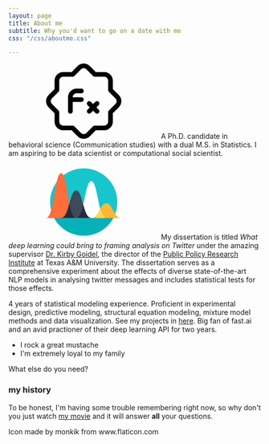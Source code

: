 ```yaml
---
layout: page
title: About me
subtitle: Why you'd want to go on a date with me
css: "/css/aboutme.css"

---
```


<svg class = about-icon xmlns="http://www.w3.org/2000/svg" style="display: none;"><symbol id="function" viewBox="0 0 512 512"><title>function</title><path d="m57.769531 338.019531v57.261719c0 32.46875 26.410157 58.878906 58.882813 58.878906h57.277344l40.535156 40.53125c11.457031 11.457032 26.496094 17.175782 41.535156 17.175782s30.078125-5.738282 41.535156-17.175782l40.535156-40.53125h57.277344c32.449219 0 58.882813-26.410156 58.882813-58.878906v-57.261719l40.53125-40.53125c11.117187-11.113281 17.238281-25.878906 17.238281-41.558593 0-15.679688-6.121094-30.441407-17.238281-41.535157l-40.53125-40.53125v-57.28125c0-32.46875-26.410157-58.878906-58.882813-58.878906h-57.277344l-40.535156-40.535156c-22.910156-22.890625-60.160156-22.890625-83.09375 0l-40.53125 40.535156h-57.257812c-32.449219 0-58.882813 26.410156-58.882813 58.878906v57.257813l-40.53125 40.535156c-11.117187 11.113281-17.238281 25.875-17.238281 41.554688 0 15.679687 6.121094 30.445312 17.238281 41.535156zm-17.917969-101.011719 45.226563-45.226562c3.007813-3.007812 4.691406-7.082031 4.691406-11.304688v-63.894531c0-14.828125 12.054688-26.878906 26.882813-26.878906h63.890625c4.246093 0 8.320312-1.6875 11.308593-4.695313l45.226563-45.226562c10.410156-10.410156 27.414063-10.410156 37.824219 0l45.226562 45.226562c3.007813 3.007813 7.058594 4.695313 11.304688 4.695313h63.894531c14.804687 0 26.878906 12.050781 26.878906 26.878906v63.894531c0 4.242188 1.6875 8.316407 4.695313 11.304688l45.226562 45.226562c5.078125 5.078126 7.871094 11.796876 7.871094 18.921876s-2.792969 13.847656-7.851562 18.921874l-45.226563 45.226563c-3.007813 3.011719-4.691406 7.085937-4.691406 11.308594v63.894531c0 14.824219-12.054688 26.878906-26.882813 26.878906h-63.890625c-4.246093 0-8.320312 1.683594-11.308593 4.691406l-45.226563 45.226563c-10.410156 10.414063-27.414063 10.414063-37.824219 0l-45.226562-45.226563c-3.007813-3.007812-7.058594-4.691406-11.304688-4.691406h-63.914062c-14.808594 0-26.882813-12.054687-26.882813-26.878906v-63.894531c0-4.246094-1.683593-8.320313-4.691406-11.308594l-45.226563-45.226563c-5.058593-5.074218-7.851562-11.796874-7.851562-18.921874s2.792969-13.84375 7.851562-18.921876zm0 0"/><path d="m165.332031 341.265625c8.832031 0 16-7.167969 16-16v-64h58.667969c8.832031 0 16-7.167969 16-16s-7.167969-16-16-16h-58.667969c0-14.699219 11.96875-26.667969 26.667969-26.667969h32c8.832031 0 16-7.167968 16-16 0-8.832031-7.167969-16-16-16h-32c-32.363281 0-58.667969 26.304688-58.667969 58.667969v96c0 8.832031 7.167969 16 16 16zm0 0"/><path d="m282.027344 336.570312c3.113281 3.113282 7.210937 4.695313 11.304687 4.695313 4.097657 0 8.191407-1.558594 11.308594-4.695313l15.359375-15.359374 15.359375 15.359374c3.117187 3.113282 7.210937 4.695313 11.308594 4.695313 4.09375 0 8.191406-1.558594 11.304687-4.695313 6.25-6.25 6.25-16.382812 0-22.632812l-15.339844-15.339844 15.363282-15.359375c6.25-6.25 6.25-16.386719 0-22.636719-6.253906-6.25-16.386719-6.25-22.636719 0l-15.359375 15.359376-15.359375-15.359376c-6.25-6.25-16.382813-6.25-22.636719 0-6.25 6.25-6.25 16.386719 0 22.636719l15.363282 15.359375-15.363282 15.359375c-6.226562 6.25-6.226562 16.363281.023438 22.613281zm0 0"/></symbol><symbol id="function-1" viewBox="0 0 480.154 480.154"><title>function-1</title><g> <g> <path d="M112.001,240.077c-17.673,0-32,14.327-32,32c0,17.673,14.327,32,32,32s32-14.327,32-32 C144.001,254.404,129.674,240.077,112.001,240.077z M112.001,288.077c-8.837,0-16-7.163-16-16s7.163-16,16-16s16,7.163,16,16 S120.838,288.077,112.001,288.077z"/> </g> </g><g> <g> <path d="M336.001,376.077v88h-86.576c2.413-3.188,4.328-6.725,5.68-10.488l24.408-66.76l-15.024-5.504l-24.432,66.832 c-3.433,9.537-12.472,15.902-22.608,15.92H104.001c-22.08-0.026-39.974-17.92-40-40v-24h32v-16h-32v-24c0-4.418-3.582-8-8-8 H19.369c11.84-33.104,46.808-130.944,49.944-141.784c8.975-30.956,28.636-57.726,55.488-75.552l-8.864-13.328 c-30.003,19.932-51.97,49.853-62,84.448c-2.84,9.848-36.216,103.416-53.464,151.512c-1.493,4.158,0.667,8.74,4.825,10.233 c0.867,0.311,1.781,0.471,2.703,0.471h40v56c0.04,30.911,25.089,55.96,56,56h240c4.418,0,8-3.582,8-8v-96H336.001z"/> </g> </g><g> <g> <path d="M320.001,128.077c-26.51,0-48,21.49-48,48c0,26.51,21.49,48,48,48c26.51,0,48-21.49,48-48 C367.975,149.578,346.5,128.104,320.001,128.077z M320.001,208.077c-17.673,0-32-14.327-32-32s14.327-32,32-32 c17.673,0,32,14.327,32,32S337.674,208.077,320.001,208.077z"/> </g> </g><g> <g> <path d="M477.849,226.709c-6.137-18.886-16.382-36.178-30-50.632c13.612-14.455,23.852-31.747,29.984-50.632 c3.997-12.255,2.759-25.617-3.424-36.928c-2.781-4.621-6.469-8.632-10.84-11.792c0.266-1.536,0.411-3.09,0.432-4.648 c0.041-17.624-14.214-31.945-31.839-31.985c-14.998-0.034-27.997,10.38-31.233,25.025c-5.696,0.533-11.563,1.368-17.6,2.504 c-14.528-41.296-37.24-67.544-63.328-67.544s-48.8,26.232-63.32,67.488c-43.456-8-77.904-1.432-91.088,20.952 c-3.47,6.068-5.329,12.923-5.4,19.912c-15.332,8.666-20.735,28.12-12.069,43.451c5.678,10.045,16.339,16.239,27.877,16.197 c2.921-0.017,5.825-0.451,8.624-1.288c2.4,3.096,4.888,6.176,7.56,9.248c-13.625,14.467-23.875,31.772-30.016,50.672 c-3.997,12.255-2.759,25.617,3.424,36.928c9.6,16.344,30.544,24.288,58.056,24.288c11.088-0.122,22.143-1.236,33.032-3.328 c14.52,41.256,37.248,67.48,63.32,67.48c3.188-0.068,6.355-0.541,9.424-1.408c12.278,12.656,32.492,12.962,45.148,0.684 c12.656-12.278,12.962-32.492,0.684-45.148c-0.221-0.227-0.444-0.451-0.672-0.672c3.345-6.796,6.283-13.784,8.8-20.928 c10.873,2.09,21.912,3.201,32.984,3.32c27.504,0,48.44-7.944,58.056-24.288C480.608,252.326,481.847,238.964,477.849,226.709z M416.001,71.805c0.148-8.73,7.269-15.729,16-15.728c8.837,0,16,7.163,16,16c-0.022,1.874-0.377,3.73-1.048,5.48 c-2.947,8.293-12.059,12.627-20.352,9.681c-6.325-2.247-10.563-8.217-10.6-14.929C416.001,72.149,416.001,71.989,416.001,71.805z M379.625,118.757l-0.024-0.024c-6.216-4-12.592-7.896-19.2-11.624c-6.8-3.848-13.6-7.352-20.344-10.696 c10.645-4.029,21.514-7.44,32.552-10.216C375.586,96.903,377.929,107.775,379.625,118.757z M320.001,16.077 c17.344,0,35.368,20.256,47.856,54.936c-16.321,4.188-32.297,9.626-47.784,16.264c-15.517-6.678-31.534-12.13-47.904-16.304 C284.657,36.309,302.673,16.077,320.001,16.077z M267.409,86.029c11.092,2.799,22.009,6.247,32.696,10.328 c-6.88,3.392-13.744,6.928-20.544,10.776c-6.592,3.728-12.968,7.632-19.2,11.624C262.062,107.718,264.415,96.79,267.409,86.029z M191.409,140.333c-0.789,2.748-2.3,5.234-4.376,7.2c-1.062,1.007-2.254,1.868-3.544,2.56c-7.729,4.173-17.377,1.29-21.55-6.439 s-1.29-17.377,6.439-21.55c0.792-0.428,1.619-0.787,2.471-1.075c1.652-0.603,3.394-0.925,5.152-0.952c8.837,0,16,7.163,16,16 C191.999,137.516,191.8,138.948,191.409,140.333z M179.377,255.517c-3.922-7.639-4.554-16.548-1.752-24.664 c5.293-16.024,14-30.708,25.52-43.04c12.241,12.216,25.458,23.413,39.52,33.48c1.832,16.278,4.932,32.388,9.272,48.184 C215.129,275.949,188.185,270.477,179.377,255.517z M240.801,199.789c-9.4-7.351-18.342-15.27-26.776-23.712 c8.44-8.445,17.382-16.374,26.776-23.744c-0.48,7.744-0.8,15.656-0.8,23.744S240.321,192.029,240.801,199.789z M242.697,130.837 c-14.035,10.068-27.242,21.243-39.496,33.416c-1.6-1.84-3.2-3.688-4.688-5.528c0.16-0.16,0.28-0.368,0.44-0.528 c1.112-1.148,2.136-2.378,3.064-3.68c0.272-0.384,0.552-0.8,0.8-1.168c1.018-1.534,1.901-3.153,2.64-4.84 c0.064-0.16,0.104-0.328,0.168-0.488c0.635-1.581,1.14-3.21,1.512-4.872c0.112-0.472,0.216-0.936,0.296-1.416 c0.362-1.864,0.552-3.757,0.568-5.656c-0.017-1.947-0.209-3.888-0.576-5.8c-0.064-0.312-0.104-0.624-0.176-0.928 c-0.387-1.855-0.944-3.671-1.664-5.424l-0.16-0.368c-4.814-11.676-16.139-19.345-28.768-19.48c0.486-2.621,1.417-5.14,2.752-7.448 c8.8-14.96,35.752-20.432,72.56-13.952C247.628,98.464,244.528,114.567,242.697,130.837z M260.369,233.373 c6.232,4,12.592,7.912,19.2,11.648c6.848,3.88,13.68,7.44,20.48,10.8c-10.666,4.073-21.562,7.516-32.632,10.312 C264.423,255.362,262.069,244.423,260.369,233.373z M320.001,328.077c0.009,1.488,0.118,2.974,0.328,4.448 c0.064,0.456,0.176,0.904,0.264,1.368c0.128,0.72,0.224,1.448,0.408,2.152c-0.336,0-0.672,0-1,0 c-17.328,0-35.328-20.216-47.816-54.824c16.338-4.165,32.325-9.6,47.816-16.256c15.408,6.626,31.306,12.047,47.552,16.216 c-2.056,5.672-4.216,11.2-6.624,16.2h-0.112c-0.985-0.271-1.984-0.49-2.992-0.656c-0.456-0.088-0.904-0.232-1.36-0.296 c-1.478-0.225-2.969-0.343-4.464-0.352C334.328,296.077,320.001,310.404,320.001,328.077z M352.001,344.077 c-8.837,0-16-7.163-16-16s7.163-16,16-16c8.797,0.095,15.905,7.203,16,16C368.001,336.914,360.838,344.077,352.001,344.077z M372.393,266.069c-10.987-2.786-21.802-6.208-32.392-10.248c6.8-3.36,13.6-6.928,20.472-10.8 c6.544-3.704,12.88-7.576,19.056-11.544C377.792,244.472,375.409,255.355,372.393,266.069z M382.241,212.429 c-9.384,6.528-19.32,12.8-29.68,18.672c-11.08,6.272-21.952,11.736-32.552,16.504c-10.608-4.8-21.488-10.232-32.568-16.504 c-10.4-5.864-20.296-12.184-29.744-18.768c-1.08-11.456-1.696-23.576-1.696-36.256s0.616-24.8,1.696-36.312 c9.408-6.544,19.36-12.8,29.744-18.712c10.816-6.12,21.768-11.584,32.688-16.448c10.56,4.76,21.392,10.2,32.432,16.448 c10.4,5.88,20.336,12.168,29.744,18.712c1.08,11.512,1.696,23.616,1.696,36.312C384.001,188.485,383.377,200.645,382.241,212.429z M401.313,81.013c0.248,0.856,0.632,1.648,0.952,2.472c0.224,0.592,0.416,1.2,0.68,1.768c0.721,1.59,1.572,3.118,2.544,4.568 c0.08,0.12,0.136,0.256,0.224,0.376c1.072,1.535,2.276,2.972,3.6,4.296c0.432,0.432,0.912,0.8,1.36,1.216 c0.943,0.856,1.933,1.658,2.968,2.4c0.576,0.408,1.176,0.8,1.776,1.144c1.033,0.637,2.101,1.214,3.2,1.728 c0.648,0.304,1.28,0.592,1.952,0.856c1.221,0.462,2.468,0.85,3.736,1.16c0.608,0.152,1.192,0.344,1.816,0.464 c1.937,0.388,3.905,0.594,5.88,0.616c2.153-0.026,4.298-0.276,6.4-0.744c0.536-0.112,1.064-0.24,1.6-0.384 c1.9-0.487,3.75-1.148,5.528-1.976c0.144-0.064,0.304-0.112,0.456-0.184c1.861-0.942,3.626-2.062,5.272-3.344 c0.44-0.336,0.848-0.688,1.272-1.04c1.416-1.195,2.728-2.509,3.92-3.928c0.144-0.176,0.336-0.304,0.472-0.48 c1.429,1.375,2.666,2.936,3.68,4.64c3.922,7.639,4.554,16.548,1.752,24.664c-5.287,16.01-13.982,30.683-25.488,43.008 c-12.271-12.191-25.497-23.381-39.552-33.464c-1.824-16.201-4.905-32.237-9.216-47.96C392.62,82.08,397.025,81.456,401.313,81.013 z M399.201,152.333c9.402,7.372,18.354,15.301,26.808,23.744c-8.448,8.449-17.401,16.378-26.808,23.744 c0.48-7.816,0.8-15.744,0.8-23.744S399.681,160.077,399.201,152.333z M460.641,255.517c-8.8,14.944-35.736,20.416-72.536,13.952 c4.3-15.782,7.376-31.873,9.2-48.128c14.07-10.094,27.312-21.295,39.6-33.496c11.508,12.324,20.207,26.997,25.496,43.008 c2.795,8.12,2.154,17.029-1.776,24.664H460.641z"/> </g> </g></symbol><symbol id="analytics" viewBox="0 0 399.882 399.882"><title>analytics</title><circle style="fill:#16C6CC;" cx="199.941" cy="199.941" r="178.462"/><path style="fill:#06B2B8;" d="M42.732,284.446c30.129,55.934,89.223,93.957,157.209,93.957s127.079-38.023,157.209-93.957H42.732z"/><g> <g> <path style="fill:#FFFFFF;" d="M239.929,89.59c35.835,0,35.316,194.855,79.978,194.855c-17.381,0-142.575,0-159.956,0 C204.613,284.446,204.096,89.59,239.929,89.59z"/> <path style="fill:#FF6D3B;" d="M79.973,46.447c35.838,0,35.318,238.001,79.978,238.001c-17.381,0-142.57,0-159.951,0 C44.657,284.446,44.143,46.447,79.973,46.447z"/> <path style="fill:#FFB733;" d="M319.906,206.772c35.835,0,35.313,77.674,79.975,77.674c-17.381,0-142.572,0-159.953,0 C284.596,284.446,284.074,206.772,319.906,206.772z"/> <path style="fill:#FFD55C;" d="M287.963,236.359c7.756,27.641,17.479,48.086,31.946,48.086c-8.692,0-44.335,0-79.978,0 C265.839,284.446,276.546,258.311,287.963,236.359z"/> <path style="fill:#3E4959;" d="M159.951,137.735c35.838,0,35.318,146.713,79.978,146.713c-17.383,0-142.575,0-159.956,0 C124.635,284.446,124.116,137.735,159.951,137.735z"/> <g> <path style="fill:#242D3C;" d="M124.187,207.705c8.386,42.501,18.828,76.741,35.764,76.741c-8.692,0-44.332,0-79.978,0 C102.993,284.446,114.009,245.479,124.187,207.705z"/> <path style="fill:#242D3C;" d="M197.465,214.161c9.723,35.626,20.758,70.284,42.464,70.284c-35.641,0-71.289,0-79.978,0 C178.085,284.446,188.773,252.32,197.465,214.161z"/> </g> </g> </g></symbol></svg>








<div id="aboutme-section">

<p class="about-text">
<svg>
<use xlink:href="#function" />
</svg>
<!--<span href="/img/function.png" class="about-icon"> </span>-->
A Ph.D. candidate in behavioral science (Communication studies) with a dual M.S. in Statistics. I am aspiring to be data scientist or computational social scientist. 
</p>

<p class="about-text">
<svg>
<use xlink:href="#analytics" />
</svg>
<span class="fas fa-user-graduation-cap about-icon"> </span>
My dissertation is titled <i>What deep learning could bring to framing analysis on Twitter</i> under the amazing supervisor <a href = "https://comm.tamu.edu/kirby-goidel/">Dr. Kirby Goidel</a>, the director of the <a href = "https://ppri.tamu.edu/">Public Policy Research Institute</a> at Texas A&M University. The dissertation serves as a comprehensive experiment about the effects of diverse state-of-the-art NLP models in analysing twitter messages and includes statistical tests for those effects.
</p>

<p class="about-text">
<span class="fa fa-infinity about-icon"></span>
4 years of statistical modeling experience. Proficient in experimental design, predictive modeling, structural equation modeling, mixture model methods and data visualization. See my projects in <a href = "">here</a>.  
Big fan of fast.ai and an avid practioner of their deep learning API for two years. 
</p>



</div>



- I rock a great mustache
- I'm extremely loyal to my family

What else do you need?

### my history

To be honest, I'm having some trouble remembering right now, so why don't you just watch [my movie](http://en.wikipedia.org/wiki/The_Princess_Bride_%28film%29) and it will answer **all** your questions.

<div>Icon made by monkik from www.flaticon.com
</div>


